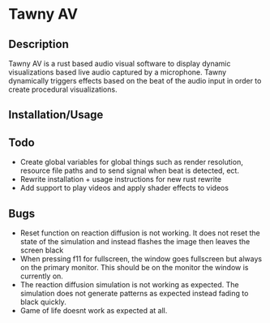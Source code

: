 # Tawny AV

## Description
Tawny AV is a rust based audio visual software to display dynamic visualizations based live audio captured by a microphone. Tawny dynamically triggers effects based on the beat of the audio input in order to create procedural visualizations.


## Installation/Usage

## Todo
- Create global variables for global things such as render resolution, resource file paths and to send signal when beat is detected, ect.
- Rewrite installation + usage instructions for new rust rewrite
- Add support to play videos and apply shader effects to videos

## Bugs
 - Reset function on reaction diffusion is not working. It does not reset the state of the simulation and instead flashes the image then leaves the screen black
 - When pressing f11 for fullscreen, the window goes fullscreen but always on the primary monitor. This should be on the monitor the window is currently on.
 - The reaction diffusion simulation is not working as expected. The simulation does not generate patterns as expected instead fading to black quickly.
 - Game of life doesnt work as expected at all.
 